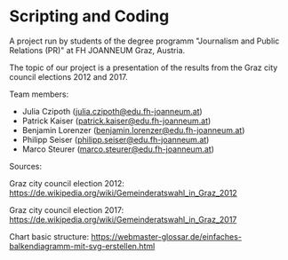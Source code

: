 
# Scripting and Coding

A project run by students of the degree programm "Journalism and Public Relations (PR)" at FH JOANNEUM Graz, Austria.

The topic of our project is a presentation of the results from the Graz city council elections 2012 and 2017.

Team members:
* Julia Czipoth (julia.czipoth@edu.fh-joanneum.at)
* Patrick Kaiser (patrick.kaiser@edu.fh-joanneum.at)
* Benjamin Lorenzer (benjamin.lorenzer@edu.fh-joanneum.at)
* Philipp Seiser (philipp.seiser@edu.fh-joanneum.at)
* Marco Steurer (marco.steurer@edu.fh-joanneum.at)


Sources:

Graz city council election 2012: https://de.wikipedia.org/wiki/Gemeinderatswahl_in_Graz_2012

Graz city council election 2017: https://de.wikipedia.org/wiki/Gemeinderatswahl_in_Graz_2017

Chart basic structure: https://webmaster-glossar.de/einfaches-balkendiagramm-mit-svg-erstellen.html 
